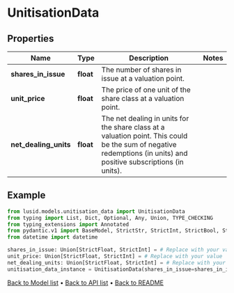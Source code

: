 # UnitisationData

## Properties
Name | Type | Description | Notes
------------ | ------------- | ------------- | -------------
**shares_in_issue** | **float** | The number of shares in issue at a valuation point. | 
**unit_price** | **float** | The price of one unit of the share class at a valuation point. | 
**net_dealing_units** | **float** | The net dealing in units for the share class at a valuation point. This could be the sum of negative redemptions (in units) and positive subscriptions (in units). | 
## Example

```python
from lusid.models.unitisation_data import UnitisationData
from typing import List, Dict, Optional, Any, Union, TYPE_CHECKING
from typing_extensions import Annotated
from pydantic.v1 import BaseModel, StrictStr, StrictInt, StrictBool, StrictFloat, StrictBytes, Field, validator, ValidationError, conlist, constr
from datetime import datetime

shares_in_issue: Union[StrictFloat, StrictInt] = # Replace with your value
unit_price: Union[StrictFloat, StrictInt] = # Replace with your value
net_dealing_units: Union[StrictFloat, StrictInt] = # Replace with your value
unitisation_data_instance = UnitisationData(shares_in_issue=shares_in_issue, unit_price=unit_price, net_dealing_units=net_dealing_units)

```

[Back to Model list](../README.md#documentation-for-models) &#8226; [Back to API list](../README.md#documentation-for-api-endpoints) &#8226; [Back to README](../README.md)

